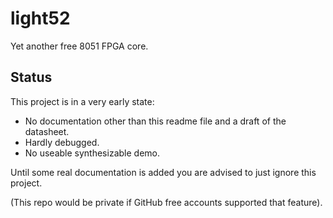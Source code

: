 light52
=======

Yet another free 8051 FPGA core.

## Status

This project is in a very early state: 

* No documentation other than this readme file and a draft of the datasheet.
* Hardly debugged.
* No useable synthesizable demo.

Until some real documentation is added you are advised to just ignore this project.

(This repo would be private if GitHub free accounts supported that feature).

